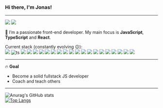 ### Hi there, I'm Jonas!

<hr>

[<img src="https://img.shields.io/static/v1?logo=gmail&label&color=EA4335&message=Jonas Bne&logoColor=white&logoWidth=20">](mailto:JonasBne@gmail.com)
[<img src="https://img.shields.io/static/v1?logo=linkedin&label&color=0A66C2&message=Jonas Bne&logoColor=white&logoWidth=20">](https://www.linkedin.com/in/jonas-boone-09bb41121/)

👋 I’m a passionate front-end developer. My main focus is **JavaScript**, **TypeScript** and **React**.
<br/>

Current stack (constantly evolving 😉):
<br/>
<img src="https://img.shields.io/static/v1?logo=javascript&label&color=F7DF1E&message=JavaScript&logoColor=black&logoWidth=20">
![ts](https://badgen.net/badge/-/TypeScript?icon=typescript&label&labelColor=blue&color=555555)
<img src="https://img.shields.io/static/v1?logo=react&label&color=61DAFB&message=React&logoColor=black&logoWidth=20">
<img src="https://img.shields.io/static/v1?logo=sass&label&color=CC6699&message=SCSS&logoColor=white&logoWidth=20">
<img src="https://img.shields.io/static/v1?logo=css3&label&color=1572B6&message=CSS&logoColor=white&logoWidth=20">
<img src="https://img.shields.io/static/v1?logo=html5&label&color=E34F26&message=HTML&logoColor=white&logoWidth=20">
<img src="https://img.shields.io/static/v1?logo=material-ui&label&color=0081CB&message=Material-UI&logoColor=white&logoWidth=20">
<img src="https://img.shields.io/static/v1?logo=styled-components&label&color=DB7093&message=styled-components&logoColor=white&logoWidth=20">
<img src="https://img.shields.io/static/v1?logo=git&label&color=F05032&message=Git&logoColor=white&logoWidth=20">
<img src="https://img.shields.io/static/v1?logo=npm&label&color=CB3837&message=npm&logoColor=white&logoWidth=20">
<img src="https://img.shields.io/static/v1?logo=yarn&label&color=2C8EBB&message=yarn&logoColor=white&logoWidth=20">
<img src="https://img.shields.io/static/v1?logo=prettier&label&color=F7B93E&message=Prettier&logoColor=white&logoWidth=20">
<img src="https://img.shields.io/static/v1?logo=eslint&label&color=4B32C3&message=ESlint&logoColor=white&logoWidth=20">
<img src="https://img.shields.io/static/v1?logo=testing-library&label&color=E33332&message=Testing Library&logoColor=white&logoWidth=20">
<img src="https://img.shields.io/static/v1?logo=netlify&label&color=00C7B7&message=Netlify&logoColor=white&logoWidth=20">
<img src="https://img.shields.io/static/v1?logo=github&label&color=181717&message=GitHub&logoColor=white&logoWidth=20">
<img src="https://img.shields.io/static/v1?logo=figma&label&color=F24E1E&message=Figma&logoColor=white&logoWidth=20">
<img src="https://img.shields.io/static/v1?logo=firebase&label&color=F24E1E&message=Firebase&logoColor=white&logoWidth=20">
<img src="https://img.shields.io/static/v1?logo=reactQuery&label&color=ff4154&message=React%20Query&logoColor=white&logoWidth=20">
<img src="https://img.shields.io/static/v1?logo=graphql&label&color=ff4154&message=GraphQL&logoColor=white&logoWidth=20">
<ing src="https://img.shields.io/static/v1?logo=express&label&color=yellow&message=Express&logoColor=black&logoWidth=20">
<img src="https://img.shields.io/static/v1?logo=ionic&label&color=blue&message=Ionic&logoColor=white&logoWidth=20">  
<hr>

🔥 **Goal**
- Become a solid fullstack JS developer
- Coach and teach others 

<hr>

![Anurag's GitHub stats](https://github-readme-stats.vercel.app/api?username=JonasBne&show_icons=true)
<br/>
[![Top Langs](https://github-readme-stats.vercel.app/api/top-langs/?username=jonasbne&layout=compact)](https://github.com/anuraghazra/github-readme-stats)

